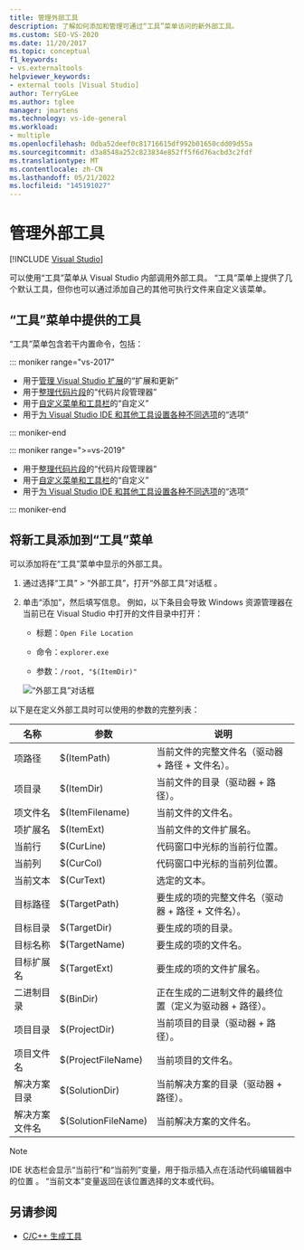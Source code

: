 ```yaml
---
title: 管理外部工具
description: 了解如何添加和管理可通过“工具”菜单访问的新外部工具。
ms.custom: SEO-VS-2020
ms.date: 11/20/2017
ms.topic: conceptual
f1_keywords:
- vs.externaltools
helpviewer_keywords:
- external tools [Visual Studio]
author: TerryGLee
ms.author: tglee
manager: jmartens
ms.technology: vs-ide-general
ms.workload:
- multiple
ms.openlocfilehash: 0dba52deef0c81716615df992b01650cdd09d55a
ms.sourcegitcommit: d3a8548a252c823834e852ff5f6d76acbd3c2fdf
ms.translationtype: MT
ms.contentlocale: zh-CN
ms.lasthandoff: 05/21/2022
ms.locfileid: "145191027"
---
```

# <a name="manage-external-tools"></a>管理外部工具

 [!INCLUDE [Visual Studio](~/includes/applies-to-version/vs-windows-only.md)]

可以使用“工具”菜单从 Visual Studio 内部调用外部工具。 “工具”菜单上提供了几个默认工具，但你也可以通过添加自己的其他可执行文件来自定义该菜单。

## <a name="tools-available-on-the-tools-menu"></a>“工具”菜单中提供的工具

“工具”菜单包含若干内置命令，包括：

::: moniker range="vs-2017"

* 用于[管理 Visual Studio 扩展](finding-and-using-visual-studio-extensions.md)的“扩展和更新”
* 用于[整理代码片段](code-snippets.md)的“代码片段管理器”
* 用于[自定义菜单和工具栏](how-to-customize-menus-and-toolbars-in-visual-studio.md)的“自定义”
* 用于[为 Visual Studio IDE 和其他工具设置各种不同选项](reference/options-dialog-box-visual-studio.md)的“选项”

::: moniker-end

::: moniker range=">=vs-2019"

* 用于[整理代码片段](code-snippets.md)的“代码片段管理器”
* 用于[自定义菜单和工具栏](how-to-customize-menus-and-toolbars-in-visual-studio.md)的“自定义”
* 用于[为 Visual Studio IDE 和其他工具设置各种不同选项](reference/options-dialog-box-visual-studio.md)的“选项”

::: moniker-end

## <a name="add-new-tools-to-the-tools-menu"></a>将新工具添加到“工具”菜单

可以添加将在“工具”菜单中显示的外部工具。

1. 通过选择“工具” > “外部工具”，打开“外部工具”对话框  。

1. 单击“添加”，然后填写信息。 例如，以下条目会导致 Windows 资源管理器在当前已在 Visual Studio 中打开的文件目录中打开：

   * 标题：`Open File Location`

   * 命令：`explorer.exe`

   * 参数：`/root, "$(ItemDir)"`

   ![“外部工具”对话框](media/external-tools-dialog.png)

以下是在定义外部工具时可以使用的参数的完整列表：

|名称|参数|说明|
|----------|--------------|-----------------|
|项路径|$(ItemPath)|当前文件的完整文件名（驱动器 + 路径 + 文件名）。|
|项目录|$(ItemDir)|当前文件的目录（驱动器 + 路径）。|
|项文件名|$(ItemFilename)|当前文件的文件名。|
|项扩展名|$(ItemExt)|当前文件的文件扩展名。|
|当前行|$(CurLine)|代码窗口中光标的当前行位置。|
|当前列|$(CurCol)|代码窗口中光标的当前列位置。|
|当前文本|$(CurText)|选定的文本。|
|目标路径|$(TargetPath)|要生成的项的完整文件名（驱动器 + 路径 + 文件名）。|
|目标目录|$(TargetDir)|要生成的项的目录。|
|目标名称|$(TargetName)|要生成的项的文件名。|
|目标扩展名|$(TargetExt)|要生成的项的文件扩展名。|
|二进制目录|$(BinDir)|正在生成的二进制文件的最终位置（定义为驱动器 + 路径）。|
|项目目录|$(ProjectDir)|当前项目的目录（驱动器 + 路径）。|
|项目文件名|$(ProjectFileName)|当前项目的文件名。|
|解决方案目录|$(SolutionDir)|当前解决方案的目录（驱动器 + 路径）。|
|解决方案文件名|$(SolutionFileName)|当前解决方案的文件名。|

> [!NOTE]
> IDE 状态栏会显示“当前行”和“当前列”变量，用于指示插入点在活动代码编辑器中的位置  。 “当前文本”变量返回在该位置选择的文本或代码。

## <a name="see-also"></a>另请参阅

- [C/C++ 生成工具](/cpp/build/reference/c-cpp-build-tools)
